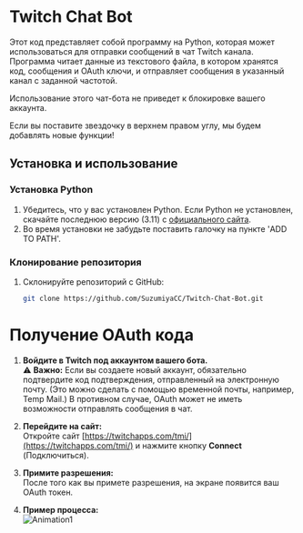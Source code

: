 # Twitch Chat Bot

Этот код представляет собой программу на Python, которая может использоваться для отправки сообщений в чат Twitch канала. Программа читает данные из текстового файла, в котором хранятся код, сообщения и OAuth ключи, и отправляет сообщения в указанный канал с заданной частотой.

Использование этого чат-бота не приведет к блокировке вашего аккаунта.

Если вы поставите звездочку в верхнем правом углу, мы будем добавлять новые функции!

## Установка и использование

### Установка Python
1. Убедитесь, что у вас установлен Python. Если Python не установлен, скачайте последнюю версию (3.11) с [официального сайта](https://www.python.org/downloads/).
2. Во время установки не забудьте поставить галочку на пункте 'ADD TO PATH'.

### Клонирование репозитория
1. Склонируйте репозиторий с GitHub:
   ```bash
   git clone https://github.com/SuzumiyaCC/Twitch-Chat-Bot.git


# Получение OAuth кода

1. **Войдите в Twitch под аккаунтом вашего бота.**  
   ⚠️ **Важно:** Если вы создаете новый аккаунт, обязательно подтвердите код подтверждения, отправленный на электронную почту. (Это можно сделать с помощью временной почты, например, Temp Mail.) В противном случае, OAuth может не иметь возможности отправлять сообщения в чат.

2. **Перейдите на сайт:**  
   Откройте сайт [https://twitchapps.com/tmi/](https://twitchapps.com/tmi/) и нажмите кнопку **Connect** (Подключиться).

3. **Примите разрешения:**  
   После того как вы примете разрешения, на экране появится ваш OAuth токен.

4. **Пример процесса:**  
   ![Animation1](https://user-images.githubusercontent.com/92625816/218175817-65772671-6d5f-4077-b9b4-bf6c17c6986b.gif)
 
